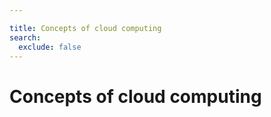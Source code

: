 ```yaml
---

title: Concepts of cloud computing
search:
  exclude: false
---
```


# Concepts of cloud computing
